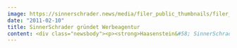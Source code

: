 ```yaml
---
image: https://sinnerschrader.news/media/filer_public_thumbnails/filer_public/7a/13/7a13488e-bbe9-46e3-bab0-24f93c246825/varfoldersdjk8pxf42x64d8fxslz8jcc8fc0000gnttmpl8gnjk__480x288_q85_crop_subsampling-2_upscale.jpg
date: "2011-02-10"
title: SinnerSchrader gründet Werbeagentur
content: <div class="newsbody"><p><strong>Haasenstein&#58; SinnerSchrader gründet Agentur für Markenführung / Digital first – analog next / TUIfly.com erster Kunde</strong></p><p>Die SinnerSchrader-Gruppe erweitert ihr Portfolio um die Agentur <a href="http&#58;//haasenstein.com/">Haasenstein</a>. Die Neugründung mit Sitz in Hamburg bietet strategische Markenführung, kanalübergreifende Kampagnen und interaktive Kommunikation.</p><p>“Digital first – analog next. Alles, was wir bei Haasenstein tun, startet im Digitalen. Erst dann folgen die weiteren Kanäle”, so Matthias Wagener, der gemeinsam mit Timm Hanebeck (bisher Creative Director bei Jung von Matt) die Spitze der neuen Agentur bildet.<br/>Erster Kunde ist <a href="http&#58;//TUIfly.com">TUIfly.com</a>. Für das Reiseportal übernimmt Haasenstein die gesamte Kommunikation.</p><p>Matthias Schrader, CEO SinnerSchrader&#58; “Mit Haasenstein schaffen wir die erste wirklich digitale Werbeagentur. ‘Digital first’ gilt für jede Idee, jede Strategie, jede Kampagne. Auch einen TV-Spot denken wir konsequent aus der Online-Welt.”<br/>SinnerSchrader reagiere mit der neuen Tochter auf die starke Nachfrage im Markt, ergänzt Laurent Burdin, Geschäftsführer Beratung bei SinnerSchrader&#58; “Unsere Kunden wollen im Web wachsen und brauchen dafür Partner, die Markenkommunikation konsequent von online nach offline konzipieren. Haasenstein füllt diese Lücke.”</p><p>Durch die Verknüpfung von Plattform- und E-Commerce-Kompetenz mit Kreation lassen sich integrierte Kampagnen entwickeln, die der fortschreitenden Digitalisierung des Marketings Rechnung tragen. “Anders als früher kann eine Markenbotschaft heute nicht mehr als klassischer Monolog gedacht werden, sondern muss als Dialog angelegt sein. Haasenstein setzt das um, mit einem Mehrwert für Konsument und Kunde. Egal ob online, offline oder at-the-line”, so Timm Hanebeck.</p><p>Website&#58; <a href="http&#58;//haasenstein.com/">haasenstein.com</a><br/>Bildmaterial&#58; <a href="http&#58;//haasenstein.com/bilder.zip">haasenstein.com/bilder.zip</a></p><p><strong>Über Timm Hanebeck</strong><br/>Als vielfach international ausgezeichnetes ADC-Mitglied war Timm Hanebeck in 13 Jahren bei Jung von Matt für große Marken wie Audi, Astra, BOSCH, BMW, Mercedes-Benz und Sixt mitverantwortlich, zuletzt bei JvM/Next und JvM/Alster.</p><p><strong>Über Matthias Wagener</strong><br/>Matthias Wagener war bisher Account Director bei SinnerSchrader und verantwortete zuletzt die Kunden simyo, Tchibo, Scout24 und mirapodo. Zuvor betreute er von 2002 bis 2005 unter anderem Allianz, Audi und die August Storck KG.</p></div>
---
```

